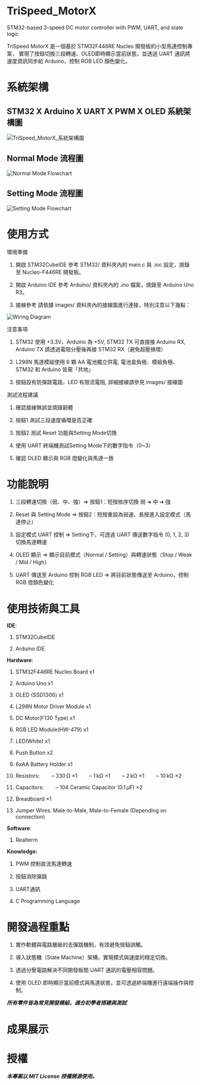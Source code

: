 # TriSpeed_MotorX
STM32-based 3-speed DC motor controller with PWM, UART, and state logic

TriSpeed MotorX 是一個基於 STM32F446RE Nucleo 開發板的小型馬達控制專案，
實現了按鈕切換三段轉速、OLED即時顯示當前狀態，並透過 UART 通訊將速度資訊同步給 Arduino，控制 RGB LED 顏色變化。

# 系統架構
## STM32 X Arduino X UART X PWM X OLED 系統架構圖
![TriSpeed_MotorX_系統架構圖](images/TriSpeed_MotorX_系統架構圖.png)


## Normal Mode 流程圖
![Normal Mode Flowchart](images/Normal_Mode_Flowchart.png)


## Setting Mode 流程圖
![Setting Mode Flowchart](images/Setting_Mode_Flowchart.png)


# 使用方式

環境準備
1. 開啟 STM32CubeIDE
參考 STM32/ 資料夾內的 main.c 與 .ioc 設定，燒錄至 Nucleo-F446RE 開發板。

2. 開啟 Arduino IDE
參考 Arduino/ 資料夾內的 .ino 檔案，燒錄至 Arduino Uno R3。

3. 接線參考
請依據 images/ 資料夾內的接線圖進行連接，特別注意以下幾點：

![Wiring Diagram](images/Wiring_Diagram.png)

注意事項
1. STM32 使用 +3.3V，Arduino 為 +5V, 
STM32 TX 可直接接 Arduino RX, 
Arduino TX 請透過電阻分壓後再接 STM32 RX（避免超壓損壞）

2. L298N 馬達模組使用 6 顆 AA 電池獨立供電, 
電池盒負極、模組負極、STM32 和 Arduino 皆需「共地」

3. 按鈕設有防彈跳電路，LED 有限流電阻, 
詳細接線請參見 images/ 接線圖

測試流程建議

1. 確認接線無誤並燒錄韌體

2. 按鈕1 測試三段速度循環是否正確

3. 按鈕2 測試 Reset 功能與Setting Mode切換

4. 使用 UART 終端機測試Setting Mode下的數字指令（0~3）

5. 確認 OLED 顯示與 RGB 燈變化與馬達一致

# 功能說明

1. 三段轉速切換（弱、中、強）=> 按鈕1：短按依序切換 弱 ➔ 中 ➔ 強

2. Reset 與 Setting Mode => 按鈕2：短按重設為弱速、長按進入設定模式（馬達停止）

3. 設定模式 UART 控制 => Setting下，可透過 UART 傳送數字指令 (0, 1, 2, 3) 切換馬達轉速

4. OLED 顯示 => 顯示目前模式（Normal / Setting）與轉速狀態（Stop / Weak / Mid / High）

5. UART 傳送至 Arduino 控制 RGB LED => 將目前狀態傳送至 Arduino，控制 RGB 燈顏色變化

# 使用技術與工具

**IDE**: 

1. STM32CubeIDE
   
2. Arduino IDE

**Hardware**: 

1. STM32F446RE Nucleo Board x1
 
2. Arduino Uno x1
 
3. OLED (SSD1306) x1
 
4. L298N Motor Driver Module x1
 
5. DC Motor(F130 Type) x1
 
6. RGB LED Module(HW-479) x1
 
7. LED(White) x1
 
8. Push Button x2
 
9. 6xAA Battery Holder x1

10. Resistors:
    – 330 Ω ×1
    – 1 kΩ ×1
    – 2 kΩ ×1
    – 10 kΩ ×2

11. Capacitors:
    – 104 Ceramic Capacitor (0.1 µF) ×2

12. Breadboard ×1

13. Jumper Wires: Male-to-Male, Male-to-Female (Depending on connection)

**Software**:

1. Realterm

**Knowledge:**

1. PWM 控制直流馬達轉速
   
2. 按鈕消除彈跳
 
3. UART通訊
 
4. C Programming Language

# 開發過程重點

1. 實作軟體與電路層級的去彈跳機制，有效避免按鈕誤觸。

2. 導入狀態機（State Machine）架構，實現模式與速度的穩定切換。

3. 透過分壓電路解決不同開發板間 UART 通訊的電壓相容問題。

4. 使用 OLED 即時顯示當前模式與馬達狀態，並可透過終端機進行遠端操作與控制。

***所有零件皆為常見開發模組，適合初學者搭建與測試***

# 成果展示


# 授權
***本專案以 MIT License 授權開源使用。***
